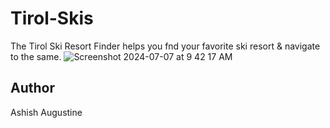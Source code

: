 # Tirol-Skis
The Tirol Ski Resort Finder helps you fnd your favorite ski resort & navigate to the same.
![Screenshot 2024-07-07 at 9 42 17 AM](https://github.com/ashish-augustine/iOS-tirol-skis/assets/2153396/ff82d16a-bb3b-4481-81c0-311017899c06)


## Author

Ashish Augustine
